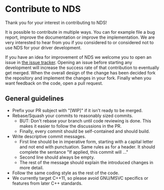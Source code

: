 # Contribute to NDS
Thank you for your interest in contributing to NDS!

It is possible to contribute in multiple ways. You can for example file a bug
report, improve the documentation or improve the implementation. We are very
interested to hear from you if you considered to or considered not to use NDS
for your driver development.

If you have an idea for improvement of NDS we welcome you to open an issue in
[the issue tracker](https://github.com/Cosylab/nds3/issues). Opening an issue
before starting any development will increase the success rate of that
contribution to eventually get merged. When the overall design of the change
has been decided fork the repository and implement the changes in your fork.
Finally when you want feedback on the code, open a pull request.

## General guidelines
- Prefix your PR subject with "[WIP]" if it isn't ready to be merged.
- Rebase/Squash your commits to reasonably sized commits.
   * BUT: Don't rebase your branch until code reviewing is done. This makes it
     easier to follow the discussions in the PR.
   * Finally, every commit should be self-contained and should build.
- Write descriptive commit messages.
   * First line should be in imperative form, starting with a capital letter
     and not end with punctuation. Same rules as for a header. It should
     complete the sentance "If applied, this commit will ..."
   * Second line should always be empty.
   * The rest of the message should explain the introduced changes in more
     detail.
- Follow the same coding style as the rest of the code.
- We currently target C++11, so please avoid GNU/MSVC specifics or features
  from later C++ standards.
